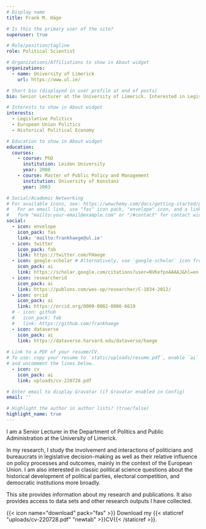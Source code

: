 ```yaml
---
# Display name
title: Frank M. Häge

# Is this the primary user of the site?
superuser: true

# Role/position/tagline
role: Political Scientist

# Organizations/Affiliations to show in About widget
organizations:
  - name: University of Limerick
    url: https://www.ul.ie/

# Short bio (displayed in user profile at end of posts)
bio: Senior Lecturer at the University of Limerick. Interested in Legislative Politics, European Union Politics, and Historical Political Economy.

# Interests to show in About widget
interests:
  - Legislative Politics
  - European Union Politics
  - Historical Political Economy

# Education to show in About widget
education:
  courses:
    - course: PhD
      institution: Leiden University
      year: 2008
    - course: Master of Public Policy and Management
      institution: University of Konstanz
      year: 2003

# Social/Academic Networking
# For available icons, see: https://wowchemy.com/docs/getting-started/page-builder/#icons
#   For an email link, use "fas" icon pack, "envelope" icon, and a link in the
#   form "mailto:your-email@example.com" or "/#contact" for contact widget.
social:
  - icon: envelope
    icon_pack: fas
    link: 'mailto:frankhaege@ul.ie'
  - icon: twitter
    icon_pack: fab
    link: https://twitter.com/FHaege
  - icon: google-scholar # Alternatively, use `google-scholar` icon from `ai` icon pack
    icon_pack: ai
    link: https://scholar.google.com/citations?user=NVKefpoAAAAJ&hl=en
  - icon: researcherid
    icon_pack: ai
    link: https://publons.com/wos-op/researcher/C-1834-2012/ 
  - icon: orcid
    icon_pack: ai
    link: https://orcid.org/0000-0002-0086-6619
  # - icon: github
  #   icon_pack: fab
  #   link: https://github.com/frankhaege
  - icon: dataverse
    icon_pack: ai
    link: https://dataverse.harvard.edu/dataverse/haege    
 
# Link to a PDF of your resume/CV.
# To use: copy your resume to `static/uploads/resume.pdf`, enable `ai` icons in `params.toml`,
# and uncomment the lines below.
  - icon: cv
    icon_pack: ai
    link: uploads/cv-220728.pdf

# Enter email to display Gravatar (if Gravatar enabled in Config)
email: ''

# Highlight the author in author lists? (true/false)
highlight_name: true
---
```


I am a Senior Lecturer in the Department of Politics and Public Administration at the University of Limerick. 

In my research, I study the involvement and interactions of politicians and bureaucrats in legislative decision-making as well as their relative influence on policy processes and outcomes, mainly in the context of the European Union. I am also interested in classic political science questions about the historical development of political parties, electoral competition, and democratic institutions more broadly.

This site provides information about my research and publications. It also provides access to data sets and other research outputs I have collected.

{{< icon name="download" pack="fas" >}} Download my {{< staticref "uploads/cv-220728.pdf" "newtab" >}}CV{{< /staticref >}}.
